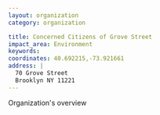 ```yaml
---
layout: organization
category: organization

title: Concerned Citizens of Grove Street
impact_area: Environment
keywords: 
coordinates: 40.692215,-73.921661
address: |
  70 Grove Street
  Brooklyn NY 11221
---
```

Organization's overview
